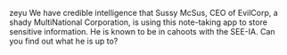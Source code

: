 zeyu
We have credible intelligence that Sussy McSus, CEO of EvilCorp, a shady MultiNational Corporation, is using this note-taking app to store sensitive information. He is known to be in cahoots with the SEE-IA. Can you find out what he is up to?
